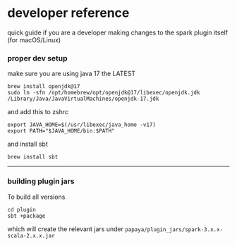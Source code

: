 # developer reference

quick guide if you are a developer making changes to the spark plugin itself (for macOS/Linux)


### proper dev setup
make sure you are using java 17 the LATEST
```
brew install openjdk@17
sudo ln -sfn /opt/homebrew/opt/openjdk@17/libexec/openjdk.jdk /Library/Java/JavaVirtualMachines/openjdk-17.jdk
```

and add this to zshrc
```
export JAVA_HOME=$(/usr/libexec/java_home -v17)
export PATH="$JAVA_HOME/bin:$PATH"
```

and install sbt

```
brew install sbt
```

---

### building plugin jars
To build all versions
```
cd plugin
sbt +package
```

which will create the relevant jars under `papaya/plugin_jars/spark-3.x.x-scala-2.x.x.jar`
